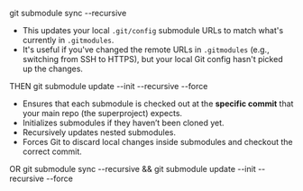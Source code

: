 git submodule sync --recursive
- This updates your local `.git/config` submodule URLs to match what's currently in `.gitmodules`.
- It's useful if you've changed the remote URLs in `.gitmodules` (e.g., switching from SSH to HTTPS), but your local Git config hasn't picked up the changes.

THEN
git submodule update --init --recursive --force
- Ensures that each submodule is checked out at the **specific commit** that your main repo (the superproject) expects.
- Initializes submodules if they haven’t been cloned yet.
- Recursively updates nested submodules.
- Forces Git to discard local changes inside submodules and checkout the correct commit.

OR
git submodule sync --recursive && git submodule update --init --recursive --force